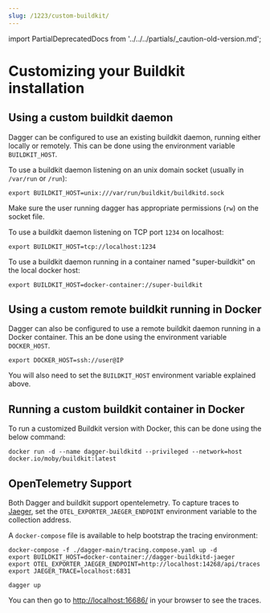 ```yaml
---
slug: /1223/custom-buildkit/
---
```

import PartialDeprecatedDocs from '../../../partials/_caution-old-version.md';

# Customizing your Buildkit installation

<PartialDeprecatedDocs />

## Using a custom buildkit daemon

Dagger can be configured to use an existing buildkit daemon, running either locally or remotely. This can be done using the environment variable `BUILDKIT_HOST`.

To use a buildkit daemon listening on an unix domain socket (usually in `/var/run` or `/run`):

```shell
export BUILDKIT_HOST=unix:///var/run/buildkit/buildkitd.sock
```

Make sure the user running dagger has appropriate permissions (`rw`) on the socket file.

To use a buildkit daemon listening on TCP port `1234` on localhost:

```shell
export BUILDKIT_HOST=tcp://localhost:1234
```

To use a buildkit daemon running in a container named "super-buildkit" on the local docker host:

```shell
export BUILDKIT_HOST=docker-container://super-buildkit
```

## Using a custom remote buildkit running in Docker

Dagger can also be configured to use a remote buildkit daemon running in a Docker container. This an be done using the environment variable `DOCKER_HOST`.

```shell
export DOCKER_HOST=ssh://user@IP
```

You will also need to set the `BUILDKIT_HOST` environment variable explained above.

## Running a custom buildkit container in Docker

To run a customized Buildkit version with Docker, this can be done using the below command:

```shell
docker run -d --name dagger-buildkitd --privileged --network=host docker.io/moby/buildkit:latest
```

## OpenTelemetry Support

Both Dagger and buildkit support opentelemetry. To capture traces to
[Jaeger](https://github.com/jaegertracing/jaeger), set the `OTEL_EXPORTER_JAEGER_ENDPOINT` environment variable to the collection address.

A `docker-compose` file is available to help bootstrap the tracing environment:

```shell
docker-compose -f ./dagger-main/tracing.compose.yaml up -d
export BUILDKIT_HOST=docker-container://dagger-buildkitd-jaeger
export OTEL_EXPORTER_JAEGER_ENDPOINT=http://localhost:14268/api/traces
export JAEGER_TRACE=localhost:6831

dagger up
```

You can then go to [http://localhost:16686/](http://localhost:16686/) in your browser to see the traces.
